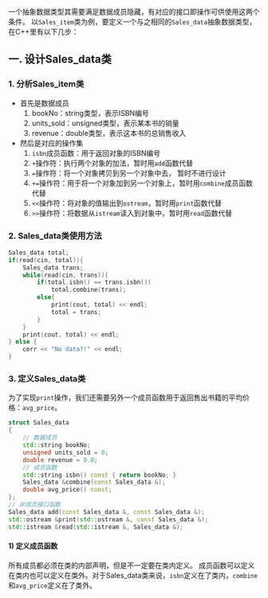 一个抽象数据类型其需要满足数据成员隐藏，有对应的接口即操作可供使用这两个条件。
以`Sales_item`类为例，要定义一个与之相同的`Sales_data`抽象数据类型，在C++里有以下几步：
## 一. 设计Sales_data类
### 1. 分析Sales_item类
* 首先是数据成员
    1. bookNo：string类型，表示ISBN编号
    2. units_sold：unsigned类型，表示某本书的销量
    3. revenue：double类型，表示这本书的总销售收入
* 然后是对应的操作集
    1. `isbn`成员函数：用于返回对象的ISBN编号
    2. `+`操作符：执行两个对象的加法，暂时用`add`函数代替
    3. `=`操作符：将一个对象拷贝到另一个对象中去， 暂时不进行设计
    4. `+=`操作符：用于将一个对象加到另一个对象上，暂时用`combine`成员函数代替
    5. `<<`操作符：将对象的值输出到`ostream`，暂时用`print`函数代替
    6. `>>`操作符：将数据从`istream`读入到对象中，暂时用`read`函数代替
### 2. Sales_data类使用方法
```c++
Sales_data total;
if(read(cin, total)){
    Sales_data trans;
    while(read(cin, trans)){
        if(total.isbn() == trans.isbn())
            total.combine(trans);
        else{
            print(cout, total) << endl;
            total = trans;
        }
    }
    print(cout, total) << endl;
} else {
    cerr << "No data?!" << endl;
}
```
### 3. 定义Sales_data类
为了实现`print`操作，我们还需要另外一个成员函数用于返回售出书籍的平均价格：`avg_price`。
```c++
struct Sales_data
{
    // 数据成员
    std::string bookNo;
    unsigned units_sold = 0;
    double revenue = 0.0;
    // 成员函数
    std::string isbn() const { return bookNo; }
    Sales_data &combine(const Sales_data &);
    double avg_price() const;
};
// 非成员接口函数
Sales_data add(const Sales_data &, const Sales_data &);
std::ostream &print(std::ostream &, const Sales_data &);
std::istream &read(std::istream &, Sales_data &);
```
#### 1) 定义成员函数
所有成员都必须在类的内部声明，但是不一定要在类内定义。
成员函数可以定义在类内也可以定义在类外。对于Sales_data类来说，`isbn`定义在了类内，`combine`和`avg_price`定义在了类外。